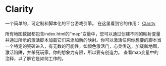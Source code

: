 Clarity
=======

一个简单的，可定制和脚本化的平台游戏引擎。
在这里看到它的作用： [Clarity](https://chencaden.github.io/Clarity/)

所有地图数据都包含index.html的“map”变量中，您可以通过创建不同的映射变量并通过所示的激活脚本加载它们来添加新的映射。你可以激活任何你想要的脚本当一个特定的瓷砖进入，有无数的可能性，如颜色激活门，心灵传送，加载新地图，激活陷阱，并杀死玩家。你的想象力有限，所以要有创造力。
查看map变量中的注释，以了解它是如何工作的。
